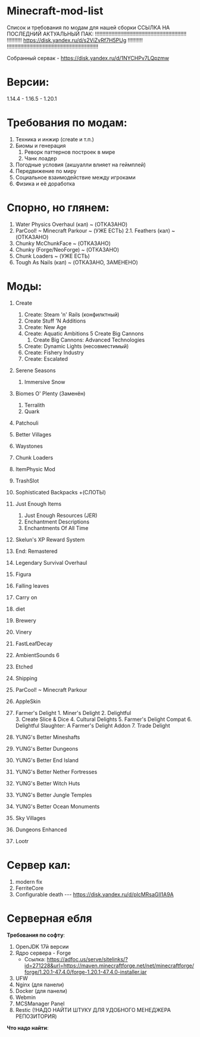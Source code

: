 # Minecraft-mod-list
Список и требования по модам для нашей сборки
			ССЫЛКА НА ПОСЛЕДНИЙ АКТУАЛЬНЫЙ ПАК:
!!!!!!!!!!!!!!!!!!!!!!!!!!!!!!!!!!!!!!!!!!!!!!!!!!!!!!!!!!!!!
!!!!!!!!!! https://disk.yandex.ru/d/s2ViZvRf7H5PUg !!!!!!!!!!
!!!!!!!!!!!!!!!!!!!!!!!!!!!!!!!!!!!!!!!!!!!!!!!!!!!!!!!!!!!!!

Собранный сервак - https://disk.yandex.ru/d/1NYCHPv7LQpzmw

# Версии:
1.14.4 - 1.16.5 - 1.20.1

# Требования по модам:
1. Техника и инжир (create и т.п.)
2. Биомы и генерация
	1. Реворк паттернов построек в мире
	2. Чанк лоадер
3. Погодные условия (акшуалли влияет на геймплей)
4. Передвижение по миру
5. Социальное взаимодействие между игроками
6. Физика и её доработка


# Спорно, но глянем:
1. Water Physics Overhaul (кал) ~ (ОТКАЗАНО)
2. ParCool! ~ Minecraft Parkour ~ (УЖЕ ЕСТЬ)
	2.1. Feathers (кал) ~ (ОТКАЗАНО)
3. Chunky McChunkFace ~ (ОТКАЗАНО)
4. Chunky (Forge/NeoForge) ~ (ОТКАЗАНО)
5. Chunk Loaders ~ (УЖЕ ЕСТЬ)
6. Tough As Nails (кал) ~ (ОТКАЗАНО, ЗАМЕНЕНО)


# Моды:
1. Create
	1. Create: Steam 'n' Rails (конфилктный)
	2. Create Stuff 'N Additions
	3. Create: New Age
	4. Create: Aquatic Ambitions
	5 Create Big Cannons
		1. Create Big Cannons: Advanced Technologies
	6. Create: Dynamic Lights (несовместимый)
 	7. Create: Fishery Industry
  	8. Create: Escalated
	
2. Serene Seasons
	1. Immersive Snow
3. Biomes O' Plenty (Заменён)
	1. Terralith
	2. Quark
4. Patchouli
5. Better Villages
6. Waystones
7. Chunk Loaders
8. ItemPhysic Mod
9. TrashSlot
10. Sophisticated Backpacks +(СЛОТЫ)
11. Just Enough Items
	1. Just Enough Resources (JER)
 	2. Enchantment Descriptions
	3. Enchantments Of All Time
 12. Skelun's XP Reward System
 13. End: Remastered
 14. Legendary Survival Overhaul
 15. Figura
 16. Falling leaves
 17. Carry on
 18. diet
 19. Brewery
 20. Vinery
 21. FastLeafDecay
 22. AmbientSounds 6
 23. Etched
 24. Shipping
 25. ParCool! ~ Minecraft Parkour
 26. AppleSkin
 27. Farmer's Delight 
 	1. Miner's Delight
  	2. Delightful   
   	3. Create Slice & Dice
	4. Cultural Delights
 	5. Farmer's Delight Compat
  	6. Delightful Slaughter: A Farmer's Delight Addon
   	7. Trade Delight
28. YUNG's Better Mineshafts
29. YUNG's Better Dungeons
30. YUNG's Better End Island
31. YUNG's Better Nether Fortresses
32. YUNG's Better Witch Huts
33. YUNG's Better Jungle Temples
34. YUNG's Better Ocean Monuments
35. Sky Villages
36. Dungeons Enhanced
37. Lootr


# Сервер кал:
1. modern fix
2. FerriteCore
3. Configurable death  --- https://disk.yandex.ru/d/plcMRsaGll1A9A



# Серверная ебля
**Требования по софту**:
1. OpenJDK 17й версии
2. Ядро сервера - Forge
   - Ссылка: https://adfoc.us/serve/sitelinks/?id=271228&url=https://maven.minecraftforge.net/net/minecraftforge/forge/1.20.1-47.4.0/forge-1.20.1-47.4.0-installer.jar
3. UFW
4. Nginx (для панели)
5. Docker (для панели)
7. Webmin
8. MCSManager Panel
9. Restic (!НАДО НАЙТИ ШТУКУ ДЛЯ УДОБНОГО МЕНЕДЖЕРА РЕПОЗИТОРИЯ)

**Что надо найти**:
